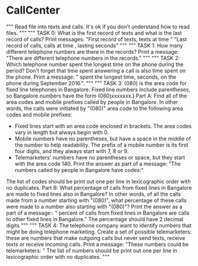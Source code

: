 # CallCenter
"""
Read file into texts and calls.
It's ok if you don't understand how to read files.
"""
"""
 TASK 0:
 What is the first record of texts and what is the last record of calls?
 Print messages:
 "First record of texts, <incoming number> texts <answering number> at time <time>"
 "Last record of calls, <incoming number> calls <answering number> at time <time>, lasting <during> seconds"
 """
 """
TASK 1:
How many different telephone numbers are there in the records?
Print a message:
"There are <count> different telephone numbers in the records."
"""
 """
TASK 2: Which telephone number spent the longest time on the phone
during the period? Don't forget that time spent answering a call is
also time spent on the phone.
Print a message:
"<telephone number> spent the longest time, <total time> seconds, on the phone during
September 2016.".
"""
"""
TASK 3:
(080) is the area code for fixed line telephones in Bangalore.
Fixed line numbers include parentheses, so Bangalore numbers
have the form (080)xxxxxxx.)
Part A: Find all of the area codes and mobile prefixes called by people
in Bangalore. In other words, the calls were initiated by "(080)" area code
to the following area codes and mobile prefixes:
 - Fixed lines start with an area code enclosed in brackets. The area
   codes vary in length but always begin with 0.
 - Mobile numbers have no parentheses, but have a space in the middle
   of the number to help readability. The prefix of a mobile number
   is its first four digits, and they always start with 7, 8 or 9.
 - Telemarketers' numbers have no parentheses or space, but they start
   with the area code 140.
Print the answer as part of a message:
"The numbers called by people in Bangalore have codes:"
 <list of codes>
The list of codes should be print out one per line in lexicographic order with no duplicates.
Part B: What percentage of calls from fixed lines in Bangalore are made
to fixed lines also in Bangalore? In other words, of all the calls made
from a number starting with "(080)", what percentage of these calls
were made to a number also starting with "(080)"?
Print the answer as a part of a message::
"<percentage> percent of calls from fixed lines in Bangalore are calls
to other fixed lines in Bangalore."
The percentage should have 2 decimal digits
"""
"""
TASK 4:
The telephone company want to identify numbers that might be doing
telephone marketing. Create a set of possible telemarketers:
these are numbers that make outgoing calls but never send texts,
receive texts or receive incoming calls.
Print a message:
"These numbers could be telemarketers: "
<list of numbers>
The list of numbers should be print out one per line in lexicographic order with no duplicates.
"""
  
